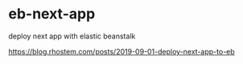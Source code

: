 # eb-next-app
deploy next app with elastic beanstalk

https://blog.rhostem.com/posts/2019-09-01-deploy-next-app-to-eb
